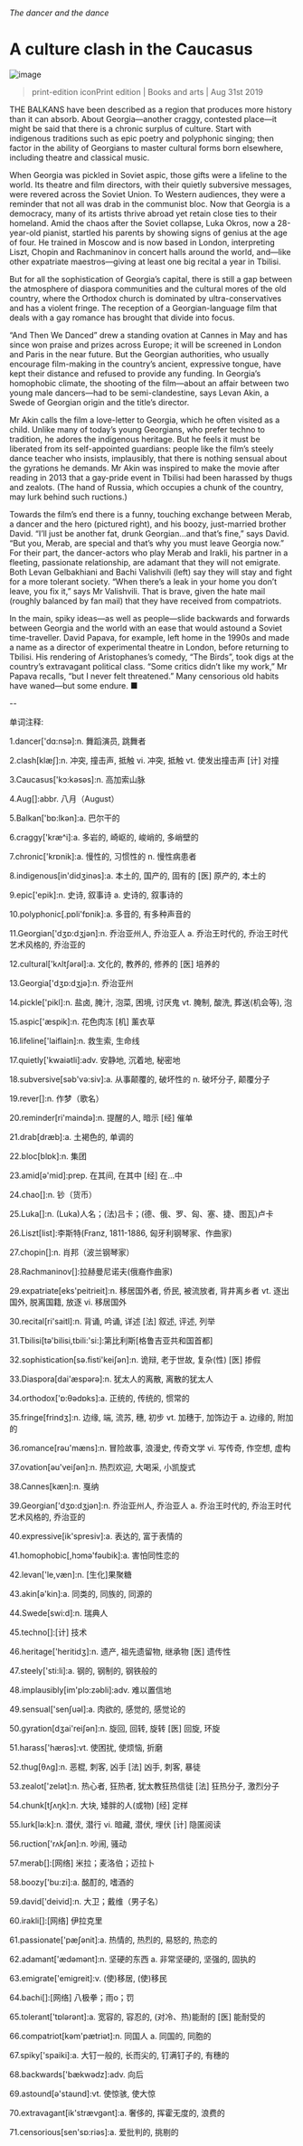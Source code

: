 ###### The dancer and the dance
# A culture clash in the Caucasus 
![image](images/20190831_BKP003_0.jpg) 
> print-edition iconPrint edition | Books and arts | Aug 31st 2019 
THE BALKANS have been described as a region that produces more history than it can absorb. About Georgia—another craggy, contested place—it might be said that there is a chronic surplus of culture. Start with indigenous traditions such as epic poetry and polyphonic singing; then factor in the ability of Georgians to master cultural forms born elsewhere, including theatre and classical music. 
When Georgia was pickled in Soviet aspic, those gifts were a lifeline to the world. Its theatre and film directors, with their quietly subversive messages, were revered across the Soviet Union. To Western audiences, they were a reminder that not all was drab in the communist bloc. Now that Georgia is a democracy, many of its artists thrive abroad yet retain close ties to their homeland. Amid the chaos after the Soviet collapse, Luka Okros, now a 28-year-old pianist, startled his parents by showing signs of genius at the age of four. He trained in Moscow and is now based in London, interpreting Liszt, Chopin and Rachmaninov in concert halls around the world, and—like other expatriate maestros—giving at least one big recital a year in Tbilisi. 
But for all the sophistication of Georgia’s capital, there is still a gap between the atmosphere of diaspora communities and the cultural mores of the old country, where the Orthodox church is dominated by ultra-conservatives and has a violent fringe. The reception of a Georgian-language film that deals with a gay romance has brought that divide into focus. 
“And Then We Danced” drew a standing ovation at Cannes in May and has since won praise and prizes across Europe; it will be screened in London and Paris in the near future. But the Georgian authorities, who usually encourage film-making in the country’s ancient, expressive tongue, have kept their distance and refused to provide any funding. In Georgia’s homophobic climate, the shooting of the film—about an affair between two young male dancers—had to be semi-clandestine, says Levan Akin, a Swede of Georgian origin and the title’s director. 
Mr Akin calls the film a love-letter to Georgia, which he often visited as a child. Unlike many of today’s young Georgians, who prefer techno to tradition, he adores the indigenous heritage. But he feels it must be liberated from its self-appointed guardians: people like the film’s steely dance teacher who insists, implausibly, that there is nothing sensual about the gyrations he demands. Mr Akin was inspired to make the movie after reading in 2013 that a gay-pride event in Tbilisi had been harassed by thugs and zealots. (The hand of Russia, which occupies a chunk of the country, may lurk behind such ructions.) 
Towards the film’s end there is a funny, touching exchange between Merab, a dancer and the hero (pictured right), and his boozy, just-married brother David. “I’ll just be another fat, drunk Georgian…and that’s fine,” says David. “But you, Merab, are special and that’s why you must leave Georgia now.” For their part, the dancer-actors who play Merab and Irakli, his partner in a fleeting, passionate relationship, are adamant that they will not emigrate. Both Levan Gelbakhiani and Bachi Valishvili (left) say they will stay and fight for a more tolerant society. “When there’s a leak in your home you don’t leave, you fix it,” says Mr Valishvili. That is brave, given the hate mail (roughly balanced by fan mail) that they have received from compatriots. 
In the main, spiky ideas—as well as people—slide backwards and forwards between Georgia and the world with an ease that would astound a Soviet time-traveller. David Papava, for example, left home in the 1990s and made a name as a director of experimental theatre in London, before returning to Tbilisi. His rendering of Aristophanes’s comedy, “The Birds”, took digs at the country’s extravagant political class. “Some critics didn’t like my work,” Mr Papava recalls, “but I never felt threatened.” Many censorious old habits have waned—but some endure. ■ 
-- 
 单词注释:
1.dancer['dɑ:nsә]:n. 舞蹈演员, 跳舞者 
2.clash[klæʃ]:n. 冲突, 撞击声, 抵触 vi. 冲突, 抵触 vt. 使发出撞击声 [计] 对撞 
3.Caucasus['kɔ:kәsәs]:n. 高加索山脉 
4.Aug[]:abbr. 八月（August） 
5.Balkan['bɒ:lkәn]:a. 巴尔干的 
6.craggy['kræ^i]:a. 多岩的, 崎岖的, 峻峭的, 多峭壁的 
7.chronic['krɒnik]:a. 慢性的, 习惯性的 n. 慢性病患者 
8.indigenous[in'didʒinәs]:a. 本土的, 国产的, 固有的 [医] 原产的, 本土的 
9.epic['epik]:n. 史诗, 叙事诗 a. 史诗的, 叙事诗的 
10.polyphonic[.pɒli'fɒnik]:a. 多音的, 有多种声音的 
11.Georgian['dʒɒ:dʒjәn]:n. 乔治亚州人, 乔治亚人 a. 乔治王时代的, 乔治王时代艺术风格的, 乔治亚的 
12.cultural['kʌltʃәrәl]:a. 文化的, 教养的, 修养的 [医] 培养的 
13.Georgia['dʒɒ:dʒjә]:n. 乔治亚州 
14.pickle['pikl]:n. 盐卤, 腌汁, 泡菜, 困境, 讨厌鬼 vt. 腌制, 酸洗, 葬送(机会等), 泡 
15.aspic['æspik]:n. 花色肉冻 [机] 薰衣草 
16.lifeline['laiflain]:n. 救生索, 生命线 
17.quietly['kwaiәtli]:adv. 安静地, 沉着地, 秘密地 
18.subversive[sәb'vә:siv]:a. 从事颠覆的, 破坏性的 n. 破坏分子, 颠覆分子 
19.rever[]:n. 作梦（歌名） 
20.reminder[ri'maindә]:n. 提醒的人, 暗示 [经] 催单 
21.drab[dræb]:a. 土褐色的, 单调的 
22.bloc[blɒk]:n. 集团 
23.amid[ә'mid]:prep. 在其间, 在其中 [经] 在...中 
24.chao[]:n. 钞（货币） 
25.Luka[]:n. (Luka)人名；(法)吕卡；(德、俄、罗、匈、塞、捷、图瓦)卢卡 
26.Liszt[list]:李斯特(Franz, 1811-1886, 匈牙利钢琴家、作曲家) 
27.chopin[]:n. 肖邦（波兰钢琴家） 
28.Rachmaninov[]:拉赫曼尼诺夫(俄裔作曲家) 
29.expatriate[eks'peitrieit]:n. 移居国外者, 侨民, 被流放者, 背井离乡者 vt. 逐出国外, 脱离国籍, 放逐 vi. 移居国外 
30.recital[ri'saitl]:n. 背诵, 吟诵, 详述 [法] 叙述, 评述, 列举 
31.Tbilisi[tә'bilisi,tbili:'si:]:第比利斯[格鲁吉亚共和国首都] 
32.sophistication[sә.fisti'keiʃәn]:n. 诡辩, 老于世故, 复杂(性) [医] 掺假 
33.Diaspora[dai'æspәrә]:n. 犹太人的离散, 离散的犹太人 
34.orthodox['ɒ:θәdɒks]:a. 正统的, 传统的, 惯常的 
35.fringe[frindʒ]:n. 边缘, 端, 流苏, 穗, 初步 vt. 加穗于, 加饰边于 a. 边缘的, 附加的 
36.romance[rәu'mæns]:n. 冒险故事, 浪漫史, 传奇文学 vi. 写传奇, 作空想, 虚构 
37.ovation[әu'veiʃәn]:n. 热烈欢迎, 大喝采, 小凯旋式 
38.Cannes[kæn]:n. 戛纳 
39.Georgian['dʒɒ:dʒjәn]:n. 乔治亚州人, 乔治亚人 a. 乔治王时代的, 乔治王时代艺术风格的, 乔治亚的 
40.expressive[ik'spresiv]:a. 表达的, 富于表情的 
41.homophobic[,hɔmə'fəubik]:a. 害怕同性恋的 
42.levan['le,væn]:n. [生化]果聚糖 
43.akin[ә'kin]:a. 同类的, 同族的, 同源的 
44.Swede[swi:d]:n. 瑞典人 
45.techno[]:[计] 技术 
46.heritage['heritidʒ]:n. 遗产, 祖先遗留物, 继承物 [医] 遗传性 
47.steely['sti:li]:a. 钢的, 钢制的, 钢铁般的 
48.implausibly[im'plɔ:zəbli]:adv. 难以置信地 
49.sensual['senʃuәl]:a. 肉欲的, 感觉的, 感觉论的 
50.gyration[dʒai'reiʃәn]:n. 旋回, 回转, 旋转 [医] 回旋, 环旋 
51.harass['hærәs]:vt. 使困扰, 使烦恼, 折磨 
52.thug[θʌg]:n. 恶棍, 刺客, 凶手 [法] 凶手, 刺客, 暴徒 
53.zealot['zelәt]:n. 热心者, 狂热者, 犹太教狂热信徒 [法] 狂热分子, 激烈分子 
54.chunk[tʃʌŋk]:n. 大块, 矮胖的人(或物) [经] 定样 
55.lurk[lә:k]:n. 潜伏, 潜行 vi. 暗藏, 潜伏, 埋伏 [计] 隐匿阅读 
56.ruction['rʌkʃәn]:n. 吵闹, 骚动 
57.merab[]:[网络] 米拉；麦洛伯；迈拉卜 
58.boozy['bu:zi]:a. 酩酊的, 嗜酒的 
59.david['deivid]:n. 大卫；戴维（男子名） 
60.irakli[]:[网络] 伊拉克里 
61.passionate['pæʃәnit]:a. 热情的, 热烈的, 易怒的, 热恋的 
62.adamant['ædәmәnt]:n. 坚硬的东西 a. 非常坚硬的, 坚强的, 固执的 
63.emigrate['emigreit]:v. (使)移居, (使)移民 
64.bachi[]:[网络] 八极拳；雨o；罚 
65.tolerant['tɒlәrәnt]:a. 宽容的, 容忍的, (对冷、热)能耐的 [医] 能耐受的 
66.compatriot[kәm'pætriәt]:n. 同国人 a. 同国的, 同胞的 
67.spiky['spaiki]:a. 大钉一般的, 长而尖的, 钉满钉子的, 有穗的 
68.backwards['bækwәdz]:adv. 向后 
69.astound[ә'staund]:vt. 使惊骇, 使大惊 
70.extravagant[ik'strævgәnt]:a. 奢侈的, 挥霍无度的, 浪费的 
71.censorious[sen'sɒ:riәs]:a. 爱批判的, 挑剔的 
